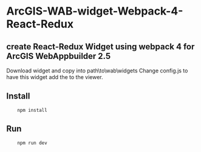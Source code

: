 # ArcGIS-WAB-widget-Webpack-4-React-Redux

## create React-Redux Widget using webpack 4 for ArcGIS WebAppbuilder 2.5

Download widget and copy into path\to\wab\widgets
Change config.js to have this widget add the to the viewer.

## Install
```
    npm install
```

## Run
```
    npm run dev
```
